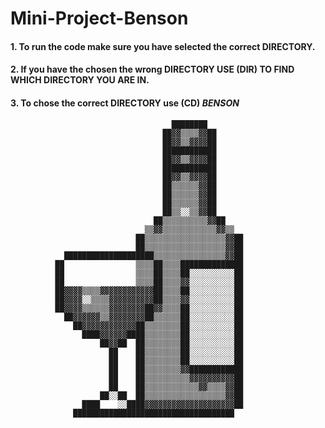# Mini-Project-Benson

#### 1. To run the code make sure you have selected the correct **DIRECTORY**. 
#### 2. If you have the chosen the wrong **DIRECTORY** USE (DIR) TO FIND WHICH DIRECTORY YOU ARE IN.
#### 3. To chose the correct **DIRECTORY** use **(CD)** ***BENSON***

                                        ████████                        
                                      ██▓▓▒▒▒▒▓▓██                      
                                      ██▓▓▒▒▓▓▓▓██                      
                                      ████████████                      
                                      ██▓▓▒▒▓▓▓▓██                      
                                      ████████████                      
                                      ██▓▓▒▒▓▓▓▓██                      
                                      ██▒▒▒▒▒▒▓▓██                      
                                      ██▒▒▒▒▒▒▓▓██                      
                                      ██▒▒▒▒▒▒▓▓██                      
                                      ██▒▒░░▒▒▓▓██                      
                                    ██▒▒▒▒▒▒▒▒▒▒▓▓██                    
                                  ▒▒▓▓▒▒▒▒▒▒▒▒▒▒▒▒▓▓▒▒                  
                                ██▒▒▒▒▒▒▒▒▒▒▒▒▒▒▒▒▒▒▓▓██                
                                ██▒▒▒▒▒▒▒▒▒▒▒▒▒▒▒▒▒▒▓▓██                
                ████████████████████▒▒▒▒▒▒▒▒▒▒▒▒▒▒▒▒▓▓██                
              ██                ▒▒▒▒██▒▒▒▒██████████████                
              ██                ▒▒▒▒██▒▒▒▒██░░░░░░░░░░██                
              ██                ▒▒▒▒██▒▒▒▒▓▓░░░░░░░░░░██                
              ██▓▓▓▓▒▒▒▒▓▓▓▓▓▓▓▓▓▓▓▓██▒▒▒▒██░░░░░░░░░░██                
              ██▓▓▓▓░░▒▒▒▒▓▓▓▓▓▓▓▓▓▓██▒▒▒▒▓▓░░░░░░░░░░██                
              ██▓▓▓▓▒▒▒▒▒▒▓▓▓▓▓▓▓▓██▓▓▒▒▒▒██░░░░░░░░░░██                
                ██▓▓▓▓▓▓▒▒▓▓▓▓▓▓▓▓██▒▒▒▒▒▒██░░░░░░░░░░██                
                  ██▓▓▓▓▓▓▓▓▓▓▓▓██▒▒▒▒▒▒▒▒██░░░░░░░░░░██                
                    ████▓▓▓▓▓▓████▒▒▒▒▒▒▒▒██░░░░░░░░░░██                
                        ██▓▓██  ██▒▒▒▒▒▒▒▒██░░░░░░░░░░██                
                          ██    ██▒▒▒▒▒▒▒▒██░░░░░░░░░░██                
                          ██    ██▒▒▒▒▒▒▒▒██░░░░░░░░░░██                
                          ██    ██▒▒▒▒▒▒▒▒▓▓████████████                
                          ██    ██▒▒▒▒▒▒▒▒▒▒▓▓▓▓▓▓▓▓▓▓██                
                          ██    ██▒▒▒▒▒▒▒▒▒▒▒▒▓▓▒▒▒▒▓▓██                
                        ██░░██  ██▒▒▒▒▒▒▒▒▒▒▒▒▒▒▒▒▒▒▓▓██                
                    ████    ░░████▓▓▓▓▓▓▓▓▓▓▓▓▓▓▓▓▓▓▓▓██                
                  ████████████████████████████████████                  
